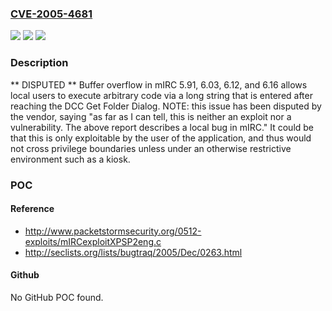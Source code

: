 ### [CVE-2005-4681](https://cve.mitre.org/cgi-bin/cvename.cgi?name=CVE-2005-4681)
![](https://img.shields.io/static/v1?label=Product&message=n%2Fa&color=blue)
![](https://img.shields.io/static/v1?label=Version&message=n%2Fa&color=blue)
![](https://img.shields.io/static/v1?label=Vulnerability&message=n%2Fa&color=brighgreen)

### Description

** DISPUTED ** Buffer overflow in mIRC 5.91, 6.03, 6.12, and 6.16 allows local users to execute arbitrary code via a long string that is entered after reaching the DCC Get Folder Dialog.  NOTE: this issue has been disputed by the vendor, saying "as far as I can tell, this is neither an exploit nor a vulnerability. The above report describes a local bug in mIRC."  It could be that this is only exploitable by the user of the application, and thus would not cross privilege boundaries unless under an otherwise restrictive environment such as a kiosk.

### POC

#### Reference
- http://www.packetstormsecurity.org/0512-exploits/mIRCexploitXPSP2eng.c
- http://seclists.org/lists/bugtraq/2005/Dec/0263.html

#### Github
No GitHub POC found.


